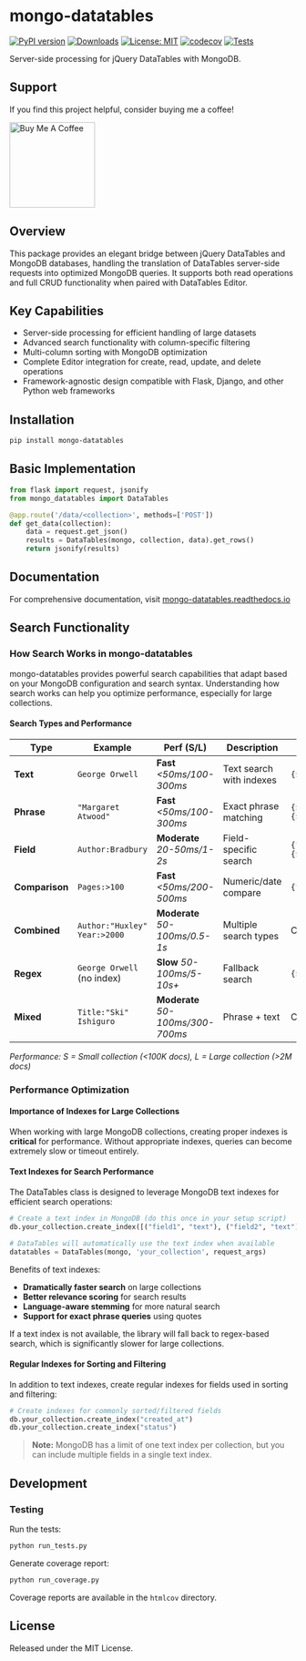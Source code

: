 # mongo-datatables

[![PyPI version](https://badge.fury.io/py/mongo-datatables.svg)](https://badge.fury.io/py/mongo-datatables)
[![Downloads](https://static.pepy.tech/badge/mongo-datatables)](https://pepy.tech/project/mongo-datatables)
[![License: MIT](https://img.shields.io/badge/License-MIT-yellow.svg)](https://opensource.org/licenses/MIT)
[![codecov](https://codecov.io/gh/pjosols/mongo-datatables/branch/main/graph/badge.svg)](https://codecov.io/gh/pjosols/mongo-datatables)
[![Tests](https://github.com/pjosols/mongo-datatables/actions/workflows/python-tests.yml/badge.svg)](https://github.com/pjosols/mongo-datatables/actions/workflows/python-tests.yml)

Server-side processing for jQuery DataTables with MongoDB.

## Support
If you find this project helpful, consider buying me a coffee!

<a href="https://www.buymeacoffee.com/pjosols"><img src="https://cdn.buymeacoffee.com/buttons/v2/default-yellow.png" width="150" alt="Buy Me A Coffee"></a>


## Overview

This package provides an elegant bridge between jQuery DataTables and MongoDB databases, handling the translation of DataTables server-side requests into optimized MongoDB queries. It supports both read operations and full CRUD functionality when paired with DataTables Editor.

## Key Capabilities

- Server-side processing for efficient handling of large datasets
- Advanced search functionality with column-specific filtering
- Multi-column sorting with MongoDB optimization
- Complete Editor integration for create, read, update, and delete operations
- Framework-agnostic design compatible with Flask, Django, and other Python web frameworks

## Installation

```bash
pip install mongo-datatables
```

## Basic Implementation

```python
from flask import request, jsonify
from mongo_datatables import DataTables

@app.route('/data/<collection>', methods=['POST'])
def get_data(collection):
    data = request.get_json()
    results = DataTables(mongo, collection, data).get_rows()
    return jsonify(results)
```

## Documentation

For comprehensive documentation, visit [mongo-datatables.readthedocs.io](https://mongo-datatables.readthedocs.io/)

## Search Functionality

### How Search Works in mongo-datatables

mongo-datatables provides powerful search capabilities that adapt based on your MongoDB configuration and search syntax. Understanding how search works can help you optimize performance, especially for large collections.

#### Search Types and Performance

| Type | Example | Perf (S/L) | Description | MongoDB Query |
|------|---------|-----------|-------------|---------------|
| **Text** | `George Orwell` | **Fast** *<50ms/100-300ms* | Text search with indexes | `{$text:{$search:"term"}}` |
| **Phrase** | `"Margaret Atwood"` | **Fast** *<50ms/100-300ms* | Exact phrase matching | `{$text:{$search:"\"phrase\""}}` |
| **Field** | `Author:Bradbury` | **Moderate** *20-50ms/1-2s* | Field-specific search | `{field:{$regex:"term",$options:"i"}}` |
| **Comparison** | `Pages:>100` | **Fast** *<50ms/200-500ms* | Numeric/date compare | `{field:{$gt:value}}` |
| **Combined** | `Author:"Huxley" Year:>2000` | **Moderate** *50-100ms/0.5-1s* | Multiple search types | Complex multi-condition |
| **Regex** | `George Orwell` (no index) | **Slow** *50-100ms/5-10s+* | Fallback search | `{$or:[{field:{$regex:...}}]}` |
| **Mixed** | `Title:"Ski" Ishiguro` | **Moderate** *50-100ms/300-700ms* | Phrase + text | Complex query |

*Performance: S = Small collection (<100K docs), L = Large collection (>2M docs)*

### Performance Optimization

#### Importance of Indexes for Large Collections

When working with large MongoDB collections, creating proper indexes is **critical** for performance. Without appropriate indexes, queries can become extremely slow or timeout entirely.

#### Text Indexes for Search Performance

The DataTables class is designed to leverage MongoDB text indexes for efficient search operations:

```python
# Create a text index in MongoDB (do this once in your setup script)
db.your_collection.create_index([("field1", "text"), ("field2", "text")])

# DataTables will automatically use the text index when available
datatables = DataTables(mongo, 'your_collection', request_args)
```

Benefits of text indexes:

- **Dramatically faster search** on large collections
- **Better relevance scoring** for search results
- **Language-aware stemming** for more natural search
- **Support for exact phrase queries** using quotes

If a text index is not available, the library will fall back to regex-based search, which is significantly slower for large collections.

#### Regular Indexes for Sorting and Filtering

In addition to text indexes, create regular indexes for fields used in sorting and filtering:

```python
# Create indexes for commonly sorted/filtered fields
db.your_collection.create_index("created_at")
db.your_collection.create_index("status")
```

> **Note:** MongoDB has a limit of one text index per collection, but you can include multiple fields in a single text index.

## Development

### Testing

Run the tests:

```bash
python run_tests.py
```

Generate coverage report:

```bash
python run_coverage.py
```

Coverage reports are available in the `htmlcov` directory.

## License

Released under the MIT License.